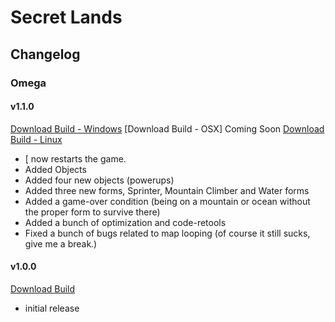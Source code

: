 # Secret Lands

## Changelog
### Omega
#### v1.1.0
[Download Build - Windows](https://github.com/TeamCstudios/SecretLands/raw/master/builds/omega/thesecretlands-omega-1-1-0-WINDOWS.zip)
[Download Build - OSX] Coming Soon
[Download Build - Linux](https://github.com/TeamCstudios/SecretLands/raw/master/builds/omega/thesecretlands-omega-1-1-0-LINUX.zip)
- [ now restarts the game.
- Added Objects
- Added four new objects (powerups)
- Added three new forms, Sprinter, Mountain Climber and Water forms
- Added a game-over condition (being on a mountain or ocean without the proper form to survive there)
- Added a bunch of optimization and code-retools
- Fixed a bunch of bugs related to map looping (of course it still sucks, give me a break.)
#### v1.0.0
[Download Build](https://github.com/TeamCstudios/SecretLands/raw/master/builds/omega/thesecretlands-omega-1-0-0.zip)
- initial release

